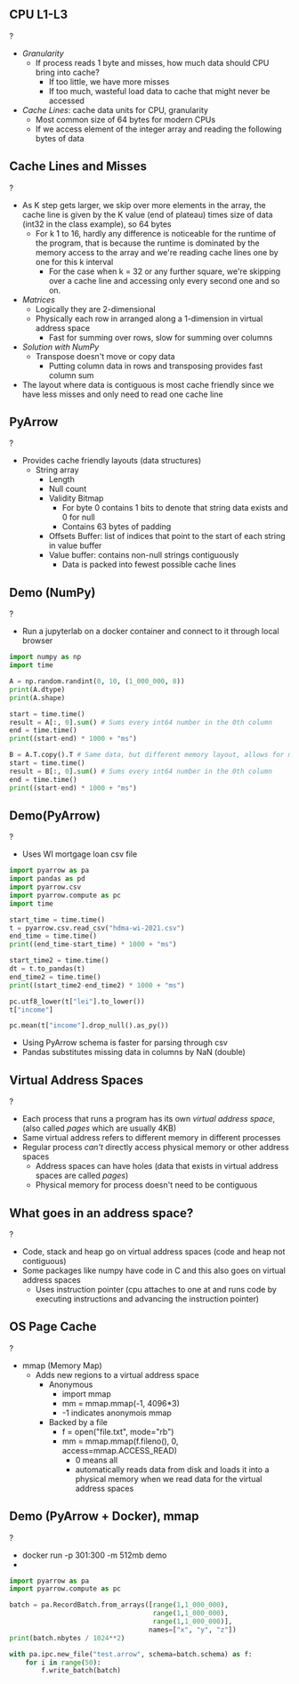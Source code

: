 ## CPU L1-L3
?
- *Granularity*
	- If process reads 1 byte and misses, how much data should CPU bring into cache?
		- If too little, we have more misses
		- If too much, wasteful load data to cache that might never be accessed
- *Cache Lines*: cache data units for CPU, granularity
	- Most common size of 64 bytes for modern CPUs
	- If we access element of the integer array and reading the following bytes of data 
<!--SR:!2025-09-30,4,270-->


## Cache Lines and Misses
?
- As K step gets larger, we skip over more elements in the array, the cache line is given by the K value (end of plateau) times size of data (int32 in the class example), so 64 bytes
	- For k 1 to 16, hardly any difference is noticeable for the runtime of the program, that is because the runtime is dominated by the memory access to the array and we're reading cache lines one by one for this k interval
		- For the case when k = 32 or any further square, we're skipping over a cache line and accessing only every second one and so on.
- *Matrices*
	- Logically they are 2-dimensional
	- Physically each row in arranged along a 1-dimension in virtual address space
		- Fast for summing over rows, slow for summing over columns
- *Solution with NumPy*
	- Transpose doesn't move or copy data
		- Putting column data in rows and transposing provides fast column sum
- The layout where data is contiguous is most cache friendly since we have less misses and only need to read one cache line
## PyArrow
?
- Provides cache friendly layouts (data structures)
	- String array
		- Length
		- Null count
		- Validity Bitmap
			- For byte 0 contains 1 bits to denote that string data exists and 0 for null
			- Contains 63 bytes of padding
		- Offsets Buffer: list of indices that point to the start of each string in value buffer
		- Value buffer: contains non-null strings contiguously
			- Data is packed into fewest possible cache lines
<!--SR:!2025-09-30,4,270-->

## Demo (NumPy)
?
- Run a jupyterlab on a docker container and connect to it through local browser
```python
import numpy as np
import time

A = np.random.randint(0, 10, (1_000_000, 8))
print(A.dtype)
print(A.shape)

start = time.time()
result = A[:, 0].sum() # Sums every int64 number in the 0th column
end = time.time()
print((start-end) * 1000 + "ms")

B = A.T.copy().T # Same data, but different memory layout, allows for much faster column sum per what we described about memory layouts and cache lines
start = time.time()
result = B[:, 0].sum() # Sums every int64 number in the 0th column
end = time.time()
print((start-end) * 1000 + "ms")


```
<!--SR:!2025-09-30,4,270-->

## Demo(PyArrow)
?
- Uses WI mortgage loan csv file
```python
import pyarrow as pa
import pandas as pd
import pyarrow.csv
import pyarrow.compute as pc
import time

start_time = time.time()
t = pyarrow.csv.read_csv("hdma-wi-2021.csv")
end_time = time.time()
print((end_time-start_time) * 1000 + "ms")

start_time2 = time.time()
dt = t.to_pandas(t)
end_time2 = time.time()
print((start_time2-end_time2) * 1000 + "ms")

pc.utf8_lower(t["lei"].to_lower())
t["income"]

pc.mean(t["income"].drop_null().as_py())
```
- Using PyArrow schema is faster for parsing through csv
- Pandas substitutes missing data in columns by NaN (double)
## Virtual Address Spaces
?
- Each process that runs a program has its own *virtual address space*, (also called *pages* which are usually 4KB)
- Same virtual address refers to different memory in different processes
- Regular process *can't* directly access physical memory or other address spaces
	- Address spaces can have holes (data that exists in virtual address spaces are called *pages*)
	- Physical memory for process doesn't need to be contiguous

## What goes in an address space?
?
- Code, stack and heap go on virtual address spaces (code and heap not contiguous)
- Some packages like numpy have code in C and this also goes on virtual address spaces
	- Uses instruction pointer (cpu attaches to one at and runs code by executing instructions and advancing the instruction pointer)

## OS Page Cache
?
- mmap (Memory Map)
	- Adds new regions to a virtual address space
		- Anonymous
			- import mmap
			- mm = mmap.mmap(-1, 4096*3)
			- -1 indicates anonymois mmap
		- Backed by a file
			- f = open("file.txt", mode="rb")
			- mm = mmap.mmap(f.fileno(), 0, access=mmap.ACCESS_READ)
				- 0 means all
				- automatically reads data from disk and loads it into a physical memory when we read data for the virtual address spaces

## Demo (PyArrow + Docker), mmap
?
- docker run -p 301:300 -m 512mb demo
-  
```python
import pyarrow as pa
import pyarrow.compute as pc

batch = pa.RecordBatch.from_arrays([range(1,1_000_000),
                                    range(1,1_000_000),
                                    range(1,1_000_000)],
                                   names=["x", "y", "z"])
print(batch.nbytes / 1024**2)

with pa.ipc.new_file("test.arrow", schema=batch.schema) as f:
    for i in range(50):
        f.write_batch(batch)

```
